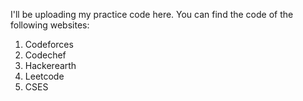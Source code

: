 I'll be uploading my practice code here. You can find the code of the following websites:

1. Codeforces
2. Codechef
3. Hackerearth
4. Leetcode
5. CSES



